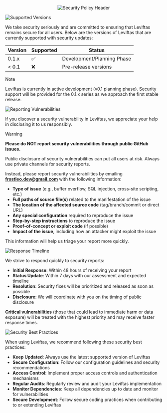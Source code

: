 <!--
Copyright © 2025 Leviftas authors. All rights reserved.

Licensed under the GNU General Public License v3.0 (the "License");
you may not use this file except in compliance with the License.
You may obtain a copy of the License at

https://www.gnu.org/licenses/gpl-3.0.html

Unless required by applicable law or agreed to in writing, software
distributed under the License is distributed on an "AS IS" BASIS,
WITHOUT WARRANTIES OR CONDITIONS OF ANY KIND, either express or implied.
See the License for the specific language governing permissions and
limitations under the License.

SECURITY.md

Leviftas project Security Policy.

- Author   : FrostLeo <frostleo.dev@gmail.com>
- Created  : 2025/10/15
- Modified : 2025/10/15
-->

<div align="center">

![Security Policy Header](https://frost-leo.github.io/Leviftas/assets/images/github/security/header.svg)

</div>

![Supported Versions](https://frost-leo.github.io/Leviftas/assets/images/github/security/supported-versions.svg)

We take security seriously and are committed to ensuring that Leviftas remains secure for all users. Below are the versions of Leviftas that are currently supported with security updates:

| Version | Supported          | Status |
| ------- | ------------------ | ------ |
| 0.1.x   | :white_check_mark: | Development/Planning Phase |
| < 0.1   | :x:                | Pre-release versions |


> [!NOTE]
> Leviftas is currently in active development (v0.1 planning phase). Security support will be provided for the 0.1.x series as we approach the first stable release.


![Reporting Vulnerabilities](https://frost-leo.github.io/Leviftas/assets/images/github/security/reporting-vulnerabilities.svg)

If you discover a security vulnerability in Leviftas, we appreciate your help in disclosing it to us responsibly.


> [!WARNING]
> **Please do NOT report security vulnerabilities through public GitHub issues.**
> 
> Public disclosure of security vulnerabilities can put all users at risk. Always use private channels for security reports.


Instead, please report security vulnerabilities by emailing **frostleo.dev@gmail.com** with the following information:

- **Type of issue** (e.g., buffer overflow, SQL injection, cross-site scripting, etc.)
- **Full paths of source file(s)** related to the manifestation of the issue
- **The location of the affected source code** (tag/branch/commit or direct URL)
- **Any special configuration** required to reproduce the issue
- **Step-by-step instructions** to reproduce the issue
- **Proof-of-concept or exploit code** (if possible)
- **Impact of the issue**, including how an attacker might exploit the issue

This information will help us triage your report more quickly.

![Response Timeline](https://frost-leo.github.io/Leviftas/assets/images/github/security/response-timeline.svg)

We strive to respond quickly to security reports:

- **Initial Response**: Within 48 hours of receiving your report
- **Status Update**: Within 7 days with our assessment and expected timeline
- **Resolution**: Security fixes will be prioritized and released as soon as possible
- **Disclosure**: We will coordinate with you on the timing of public disclosure

**Critical vulnerabilities** (those that could lead to immediate harm or data exposure) will be treated with the highest priority and may receive faster response times.

![Security Best Practices](https://frost-leo.github.io/Leviftas/assets/images/github/security/security-best-practices.svg)

When using Leviftas, we recommend following these security best practices:

- **Keep Updated**: Always use the latest supported version of Leviftas
- **Secure Configuration**: Follow our configuration guidelines and security recommendations
- **Access Control**: Implement proper access controls and authentication mechanisms
- **Regular Audits**: Regularly review and audit your Leviftas implementation
- **Monitor Dependencies**: Keep all dependencies up to date and monitor for vulnerabilities
- **Secure Development**: Follow secure coding practices when contributing to or extending Leviftas


